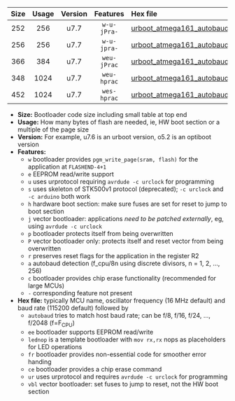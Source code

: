 |Size|Usage|Version|Features|Hex file|
|:-:|:-:|:-:|:-:|:--|
|252|256|u7.7|`w-u-jPra-`|[urboot_atmega161_autobaud_lednop_ur_vbl.hex](https://raw.githubusercontent.com/stefanrueger/urboot.hex/main/mcus/atmega161/autobaud/urboot_atmega161_autobaud_lednop_ur_vbl.hex)|
|256|256|u7.7|`w-u-jpra-`|[urboot_atmega161_autobaud_lednop_fr_ur_vbl.hex](https://raw.githubusercontent.com/stefanrueger/urboot.hex/main/mcus/atmega161/autobaud/urboot_atmega161_autobaud_lednop_fr_ur_vbl.hex)|
|366|384|u7.7|`weu-jPrac`|[urboot_atmega161_autobaud_ee_lednop_fr_ce_ur_vbl.hex](https://raw.githubusercontent.com/stefanrueger/urboot.hex/main/mcus/atmega161/autobaud/urboot_atmega161_autobaud_ee_lednop_fr_ce_ur_vbl.hex)|
|348|1024|u7.7|`weu-hprac`|[urboot_atmega161_autobaud_ee_lednop_fr_ce_ur.hex](https://raw.githubusercontent.com/stefanrueger/urboot.hex/main/mcus/atmega161/autobaud/urboot_atmega161_autobaud_ee_lednop_fr_ce_ur.hex)|
|452|1024|u7.7|`wes-hprac`|[urboot_atmega161_autobaud_ee_lednop_fr_ce.hex](https://raw.githubusercontent.com/stefanrueger/urboot.hex/main/mcus/atmega161/autobaud/urboot_atmega161_autobaud_ee_lednop_fr_ce.hex)|

- **Size:** Bootloader code size including small table at top end
- **Usage:** How many bytes of flash are needed, ie, HW boot section or a multiple of the page size
- **Version:** For example, u7.6 is an urboot version, o5.2 is an optiboot version
- **Features:**
  + `w` bootloader provides `pgm_write_page(sram, flash)` for the application at `FLASHEND-4+1`
  + `e` EEPROM read/write support
  + `u` uses urprotocol requiring `avrdude -c urclock` for programming
  + `s` uses skeleton of STK500v1 protocol (deprecated); `-c urclock` and `-c arduino` both work
  + `h` hardware boot section: make sure fuses are set for reset to jump to boot section
  + `j` vector bootloader: applications *need to be patched externally*, eg, using `avrdude -c urclock`
  + `p` bootloader protects itself from being overwritten
  + `P` vector bootloader only: protects itself and reset vector from being overwritten
  + `r` preserves reset flags for the application in the register R2
  + `a` autobaud detection (f_cpu/8n using discrete divisors, n = 1, 2, ..., 256)
  + `c` bootloader provides chip erase functionality (recommended for large MCUs)
  + `-` corresponding feature not present
- **Hex file:** typically MCU name, oscillator frequency (16 MHz default) and baud rate (115200 default) followed by
  + `autobaud` tries to match host baud rate; can be f/8, f/16, f/24, ..., f/2048 (f=F<sub>CPU</sub>)
  + `ee` bootloader supports EEPROM read/write
  + `lednop` is a template bootloader with `mov rx,rx` nops as placeholders for LED operations
  + `fr` bootloader provides non-essential code for smoother error handing
  + `ce` bootloader provides a chip erase command
  + `ur` uses urprotocol and requires `avrdude -c urclock` for programming
  + `vbl` vector bootloader: set fuses to jump to reset, not the HW boot section
